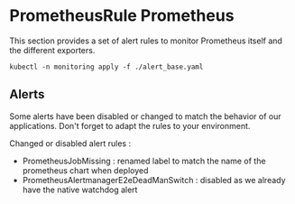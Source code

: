 # PrometheusRule Prometheus

This section provides a set of alert rules to monitor Prometheus itself and the different exporters.

```
kubectl -n monitoring apply -f ./alert_base.yaml
```

## Alerts

Some alerts have been disabled or changed to match the behavior of our applications. Don't forget to adapt the rules to your environment.

Changed or disabled alert rules :

* PrometheusJobMissing : renamed label to match the name of the prometheus chart when deployed
* PrometheusAlertmanagerE2eDeadManSwitch : disabled as we already have the native watchdog alert
